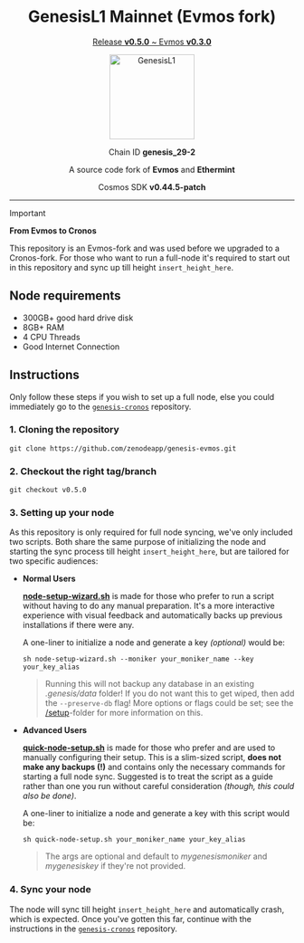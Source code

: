 <h1 align="center">
  GenesisL1 Mainnet (Evmos fork)
</h1>

<p align="center">
  <ins>Release <b>v0.5.0</b> ~ Evmos <b>v0.3.0</b></ins>
</p>

<p align="center">
  <img src="https://github.com/zenodeapp/genesisL1/assets/108588903/be368fa2-a154-48a6-b04b-8eb452b02033" alt="GenesisL1" width="150" height="150"/>
</p>

<p align="center">
  Chain ID <b>genesis_29-2</b>
</p>

<p align="center">
   A source code fork of <b>Evmos</b> and <b>Ethermint</b>
</p>

<p align="center">
  Cosmos SDK <b>v0.44.5-patch</b>
</p>

---

> [!IMPORTANT]
> **From Evmos to Cronos**
> 
> This repository is an Evmos-fork and was used before we upgraded to a Cronos-fork. For those who want to run a full-node it's required to start out in this repository and sync up till height `insert_height_here`.

## Node requirements

- 300GB+ good hard drive disk
- 8GB+ RAM
- 4 CPU Threads
- Good Internet Connection

## Instructions

Only follow these steps if you wish to set up a full node, else you could immediately go to the [`genesis-cronos`](https://github.com/zenodeapp/genesis-cronos) repository.

### 1. Cloning the repository

```
git clone https://github.com/zenodeapp/genesis-evmos.git
```

### 2. Checkout the right tag/branch

```
git checkout v0.5.0
```

### 3. Setting up your node

As this repository is only required for full node syncing, we've only included two scripts. Both share the same purpose of initializing the node and starting the sync process till height `insert_height_here`, but are tailored for two specific audiences:

- **Normal Users**

   **[node-setup-wizard.sh](setup/node-setup-wizard.sh)** is made for those who prefer to run a script without having to do any manual preparation. It's a more interactive experience with visual feedback and automatically backs up previous installations if there were any.

  A one-liner to initialize a node and generate a key _(optional)_ would be:
  ```
  sh node-setup-wizard.sh --moniker your_moniker_name --key your_key_alias
  ```
  > Running this will not backup any database in an existing _.genesis/data_ folder! If you do not want this to get wiped, then add the `--preserve-db` flag! More options or flags could be set; see the [\/setup](setup/)-folder for more information on this.
  
- **Advanced Users**

   **[quick-node-setup.sh](setup/quick-node-setup.sh)** is made for those who prefer and are used to manually configuring their setup. This is a slim-sized script, **does not make any backups (!)** and contains only the necessary commands for starting a full node sync. Suggested is to treat the script as a guide rather than one you run without careful consideration _(though, this could also be done)_.

  A one-liner to initialize a node and generate a key with this script would be:
  ```
  sh quick-node-setup.sh your_moniker_name your_key_alias
  ```
  > The args are optional and default to _mygenesismoniker_ and _mygenesiskey_ if they're not provided.
  
### 4. Sync your node

The node will sync till height `insert_height_here` and automatically crash, which is expected. Once you've gotten this far, continue with the instructions in the [`genesis-cronos`](https://github.com/zenodeapp/genesis-cronos) repository.

